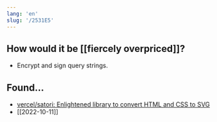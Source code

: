 ```yaml
---
lang: 'en'
slug: '/2531E5'
---
```


## How would it be [[fiercely overpriced]]?

- Encrypt and sign query strings.

## Found...

- [vercel/satori: Enlightened library to convert HTML and CSS to SVG](https://github.com/vercel/satori)
- [[2022-10-11]]

